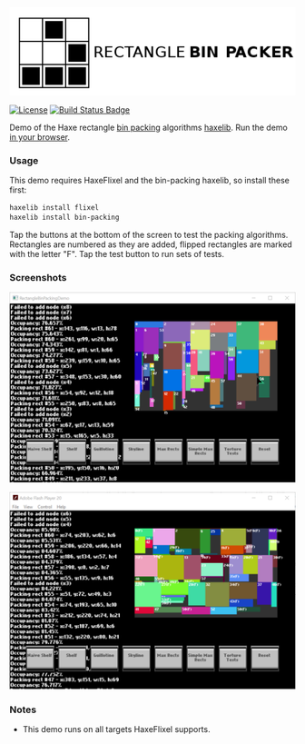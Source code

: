 ![Project logo](https://github.com/Tw1ddle/Rectangle-Bin-Packing-Demo/blob/master/screenshots/bin_packing_logo.png?raw=true "Bin Packing Algorithms Demo Logo")

[![License](https://img.shields.io/:license-mit-blue.svg?style=flat-square)](https://github.com/Tw1ddle/Rectangle-Bin-Packing-Demo/blob/master/LICENSE)
[![Build Status Badge](https://ci.appveyor.com/api/projects/status/github/Tw1ddle/Rectangle-Bin-Packing-Demo)](https://ci.appveyor.com/project/Tw1ddle/Rectangle-Bin-Packing-Demo)

Demo of the Haxe rectangle [bin packing](https://github.com/Tw1ddle/Rectangle-Bin-Packing) algorithms [haxelib](https://lib.haxe.org/p/bin-packing). Run the demo [in your browser](https://tw1ddle.github.io/Rectangle-Bin-Packing-Demo/index.html).

### Usage ###

This demo requires HaxeFlixel and the bin-packing haxelib, so install these first:

```bash
haxelib install flixel
haxelib install bin-packing
```

Tap the buttons at the bottom of the screen to test the packing algorithms. Rectangles are numbered as they are added, flipped rectangles are marked with the letter "F". Tap the test button to run sets of tests.

### Screenshots ###

![Screenshot](https://github.com/Tw1ddle/Rectangle-Bin-Packing-Demo/blob/master/screenshots/screenshot1.png?raw=true "Bin Packing Algorithm Demo screenshot 1")

![Screenshot](https://github.com/Tw1ddle/Rectangle-Bin-Packing-Demo/blob/master/screenshots/screenshot2.png?raw=true "Bin Packing Algorithm Demo screenshot 2")

### Notes ###
* This demo runs on all targets HaxeFlixel supports.